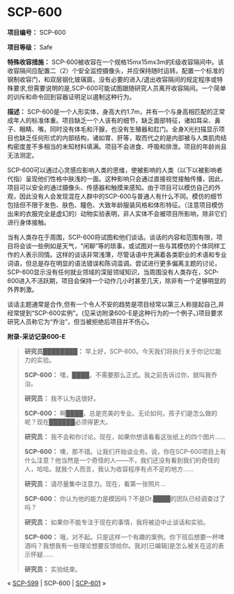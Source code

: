 # SCP-600
                        


**项目编号：** SCP-600

**项目等级：** Safe

**特殊收容措施：** SCP-600被收容在一个规格15mx15mx3m的E级收容隔间中。该收容隔间应配置二（2）个安全监控摄像头，并应保持随时运转。配置一个标准的钢制收容门，和双层钢化玻璃窗。没有必要的进入/退出收容隔间的规定程序或特殊要求,但需要说明的是,SCP-600可能试图跟随研究人员离开收容隔间。一个简单的训斥和命令回到容器证明足以遏制这种行为。

**描述：** SCP-600是一个人形实体，身高大约1.7m，并有一个与身高相匹配的正常成年人的标准体重。项目缺乏一个人该有的细节，缺乏面部特征，诸如耳朵、鼻子、眼睛、嘴，同时没有体毛和汗腺，也没有生殖器和肛门。全身X光扫描显示项目也缺乏任何形式的内部结构，诸如胃、肝等，取而代之的是内部被与人类肌肉结构密度差不多相当的未知材料填满。项目不会进食、呼吸和排泄。项目的年龄尚且无法测定。

SCP-600可以通过心灵感应影响人类的思维，使被影响的人类（以下以被影响者代指）呈现他们性格中肤浅的一面。这种影响只会通过直接视觉接触传播，因此，项目可以安全的通过摄像头、传感器和触摸来感知。由于项目可以模仿自己的外观，因此没有人会发现混在人群中的SCP-600与普通人有什么不同。模仿的细节包括但不限于发色、肤色、瞳色、大致年龄服装风格和体形特征。（注意项目模仿出来的衣服完全是虚幻的）动物实验表明，非人实体不会被项目所影响，除非它们进行身体接触。

当有人类存在于周围，SCP-600将试图和他们谈话。谈话的内容和范围有限，项目将会谈一些例如是天气，“闲聊”等的琐事，或试图对一些与其模仿的个体同样工作的人表示同情。这样的谈话非常浅薄，尽管话语中充满着各类职业的术语和专业词语，但总是存在明显的语法错误和陈词滥调。尝试进行更多偏离主题的讨论，SCP-600显示没有任何就业领域的深层领域知识，当周围没有人类存在，SCP-600进入不活跃期，项目会保持一个动作几小时甚至几天，除非有一个足够明显的外界刺激。

谈话主题通常是合作,但有一个令人不安的趋势是项目经常以第三人称提起自己,并经常提到“SCP-600实例”。(见采访附录600-E是这种行为的一个例子。)项目要求研究人员称它为“乔治”，但当被拒绝后项目并不伤心。

**附录-采访记录600-E** 


> **研究员████████：** 早上好，SCP-600。今天我们将执行关于你记忆能力的实验。
> 
> **SCP-600：** 嘿，████。不需要那么正式。我之前告诉过你，就叫我乔治。
> 
> **研究员：** 我不认为这很好。
> 
> **SCP-600：** 啊████，总是完美的专业。无论如何，孩子们是怎么做的呢？现在██████必须得更大。
> 
> **研究员：** 我不会和你讨论。现在，如果你想请看看这张纸上的四个图片……
> 
> **SCP-600：** 噢，那不错。让我们开始谈业务。说，你在SCP-600项目上有什么注意？他当然是一个奇怪的人——不，我们还没有看到我们的奇怪的人，哈哈。就我个人而言，我认为收容程序有点不足的地方……
> 
> **研究员：** 请尽量集中注意力。现在，看第一张照片…
> 
> **SCP-600：** 你认为他的能力是模因吗？不是Dr.████的团队已经调查过了吗？
> 
> **研究员：** 如果你不能专注于现在的事情，我将被迫中止谈话和实验。
> 
> **SCP-600：** 哦，对不起。只是这样一个有趣的案例。你下班后想要一杯啤酒吗？我想我有一些理论想要反馈给你。我对[已编辑]是怎么被关在这的表示怀疑……
> 
> **研究员：** 实验结束。
> 



« [SCP-599](/scp-599) | SCP-600 | [SCP-601](/scp-601) »





                    